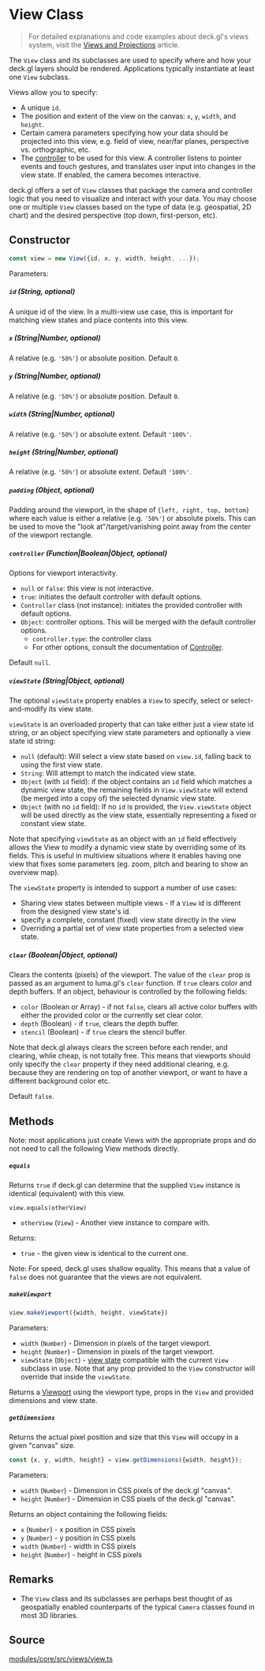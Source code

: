 # View Class

> For detailed explanations and code examples about deck.gl's views system, visit the [Views and Projections](/docs/developer-guide/views.md) article.

The `View` class and its subclasses are used to specify where and how your deck.gl layers should be rendered. Applications typically instantiate at least one `View` subclass.

Views allow you to specify:

* A unique `id`.
* The position and extent of the view on the canvas: `x`, `y`, `width`, and `height`.
* Certain camera parameters specifying how your data should be projected into this view, e.g. field of view, near/far planes, perspective vs. orthographic, etc.
* The [controller](/docs/api-reference/core/controller.md) to be used for this view. A controller listens to pointer events and touch gestures, and translates user input into changes in the view state. If enabled, the camera becomes interactive.

deck.gl offers a set of `View` classes that package the camera and controller logic that you need to visualize and interact with your data. You may choose one or multiple `View` classes based on the type of data (e.g. geospatial, 2D chart) and the desired perspective (top down, first-person, etc).


## Constructor

```js
const view = new View({id, x, y, width, height, ...});
```

Parameters:

##### `id` (String, optional)

A unique id of the view. In a multi-view use case, this is important for matching view states and place contents into this view.

##### `x` (String|Number, optional)

A relative (e.g. `'50%'`) or absolute position. Default `0`.


##### `y` (String|Number, optional)

A relative (e.g. `'50%'`) or absolute position. Default `0`.

##### `width` (String|Number, optional)

A relative (e.g. `'50%'`) or absolute extent. Default `'100%'`.

##### `height` (String|Number, optional)

A relative (e.g. `'50%'`) or absolute extent. Default `'100%'`.

##### `padding` (Object, optional)

Padding around the viewport, in the shape of `{left, right, top, bottom}` where each value is either a relative (e.g. `'50%'`) or absolute pixels. This can be used to move the "look at"/target/vanishing point away from the center of the viewport rectangle.

##### `controller` (Function|Boolean|Object, optional)

Options for viewport interactivity.

* `null` or `false`: this view is not interactive.
* `true`: initiates the default controller with default options.
* `Controller` class (not instance): initiates the provided controller with default options.
* `Object`: controller options. This will be merged with the default controller options.
  + `controller.type`: the controller class
  + For other options, consult the documentation of [Controller](/docs/api-reference/core/controller.md).

Default `null`.


##### `viewState` (String|Object, optional)

The optional `viewState` property enables a `View` to specify, select or select-and-modify its view state.

`viewState` is an overloaded property that can take either just a view state id string, or an object specifying view state parameters and optionally a view state id string:

* `null` (default): Will select a view state based on `view.id`, falling back to using the first view state.
* `String`: Will attempt to match the indicated 	view state.
* `Object` (with `id` field): if the object contains an `id` field which matches a dynamic view state, the remaining fields in `View.viewState` will extend (be merged into a copy of) the selected dynamic view state.
* `Object` (with no `id` field): If no `id` is provided, the `View.viewState` object will be used directly as the view state, essentially representing a fixed or constant view state.

Note that specifying `viewState` as an object with an `id` field effectively allows the View to modify a dynamic view state by overriding some of its fields. This is useful in multiview situations where it enables having one view that fixes some parameters (eg. zoom, pitch and bearing to show an overview map).

The `viewState` property is intended to support a number of use cases:

* Sharing view states between multiple views - If a `View` id is different from the designed view state's id.
* specify a complete, constant (fixed) view state directly in the view
* Overriding a partial set of view state properties from a selected view state.


##### `clear` (Boolean|Object, optional)

Clears the contents (pixels) of the viewport. The value of the `clear` prop is passed as an argument to luma.gl's `clear` function. If `true` clears color and depth buffers. If an object, behaviour is controlled by the following fields:

* `color` (Boolean or Array) - if not `false`, clears all active color buffers with either the provided color or the currently set clear color.
* `depth` (Boolean)  - if `true`, clears the depth buffer.
* `stencil` (Boolean) - if `true` clears the stencil buffer.

Note that deck.gl always clears the screen before each render, and clearing, while cheap, is not totally free. This means that viewports should only specify the `clear` property if they need additional clearing, e.g. because they are rendering on top of another viewport, or want to have a different background color etc.

Default `false`.



## Methods

Note: most applications just create Views with the appropriate props and do not need to call the following View methods directly.


##### `equals`

Returns `true` if deck.gl can determine that the supplied `View` instance is identical (equivalent) with this view.

`view.equals(otherView)`

* `otherView` (`View`) - Another view instance to compare with.

Returns:

* `true` - the given view is identical to the current one.

Note: For speed, deck.gl uses shallow equality. This means that a value of `false` does not guarantee that the views are not equivalent.


##### `makeViewport`

```js
view.makeViewport({width, height, viewState})
```

Parameters:

* `width` (`Number`) - Dimension in pixels of the target viewport.
* `height` (`Number`) - Dimension in pixels of the target viewport.
* `viewState` (`Object`) - [view state](/docs/developer-guide/views.md) compatible with the current `View` subclass in use. Note that any prop provided to the `View` constructor will override that inside the `viewState`.

Returns a [Viewport](/docs/api-reference/core/viewport.md) using the viewport type, props in the `View` and provided dimensions and view state.


##### `getDimensions`

Returns the actual pixel position and size that this `View` will occupy in a given "canvas" size.

```js
const {x, y, width, height} = view.getDimensions({width, height});
```

Parameters:

* `width` (`Number`) - Dimension in CSS pixels of the deck.gl "canvas".
* `height` (`Number`) - Dimension in CSS pixels of the deck.gl "canvas".

Returns an object containing the following fields:

* `x` (`Number`) - x position in CSS pixels
* `y` (`Number`) - y position in CSS pixels
* `width` (`Number`) - width in CSS pixels
* `height` (`Number`) - height in CSS pixels


## Remarks

* The `View` class and its subclasses are perhaps best thought of as geospatially enabled counterparts of the typical `Camera` classes found in most 3D libraries.


## Source

[modules/core/src/views/view.ts](https://github.com/visgl/deck.gl/blob/master/modules/core/src/views/view.ts)

